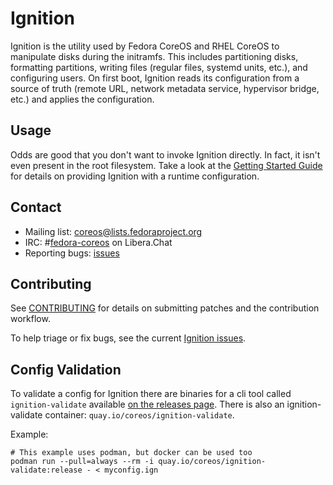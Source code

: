 

# Ignition

Ignition is the utility used by Fedora CoreOS and RHEL CoreOS to manipulate disks during the initramfs. This includes partitioning disks, formatting partitions, writing files (regular files, systemd units, etc.), and configuring users. On first boot, Ignition reads its configuration from a source of truth (remote URL, network metadata service, hypervisor bridge, etc.) and applies the configuration.

## Usage

Odds are good that you don't want to invoke Ignition directly. In fact, it isn't even present in the root filesystem. Take a look at the [Getting Started Guide][getting started] for details on providing Ignition with a runtime configuration.

## Contact

- Mailing list: [coreos@lists.fedoraproject.org](https://lists.fedoraproject.org/archives/list/coreos@lists.fedoraproject.org/)
- IRC: #[fedora-coreos](ircs://irc.libera.chat:6697/#fedora-coreos) on Libera.Chat
- Reporting bugs: [issues][issues]

## Contributing

See [CONTRIBUTING](CONTRIBUTING.md) for details on submitting patches and the contribution workflow.

To help triage or fix bugs, see the current [Ignition issues](https://github.com/coreos/ignition/issues/).

## Config Validation

To validate a config for Ignition there are binaries for a cli tool called `ignition-validate` available [on the releases page][releases]. There is also an ignition-validate container: `quay.io/coreos/ignition-validate`.

Example:
```
# This example uses podman, but docker can be used too
podman run --pull=always --rm -i quay.io/coreos/ignition-validate:release - < myconfig.ign
```

[getting started]: docs/getting-started.md
[issues]: https://github.com/coreos/ignition/issues/new/choose
[releases]: https://github.com/coreos/ignition/releases
